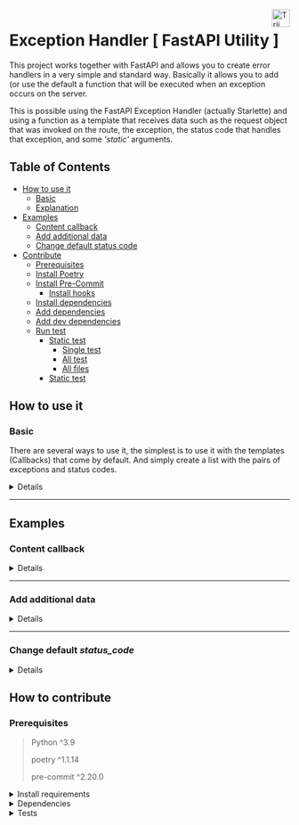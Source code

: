 <img src="./assets/images/logo.png" alt="Trii Logo" title="Trii" align="right" height="32">

# Exception Handler [ FastAPI Utility ]

This project works together with FastAPI and allows you to create error handlers
in a very simple and standard way. Basically it allows you to add (or use the default
a function that will be executed when an exception occurs on the server.

This is possible using the FastAPI Exception Handler (actually Starlette) and
using a function as a template that receives data such as the request object
that was invoked on the route, the exception, the status code that handles that
exception, and some _'static'_ arguments.

## Table of Contents

- [How to use it](#how-to-use-it)
  - [Basic](#basic)
  - [Explanation](#explanation)
- [Examples](#examples)
  - [Content callback](#content-callback)
  - [Add additional data](#add-additional-data)
  - [Change default status code](#change-default-statuscode)
- [Contribute](#how-to-contribute)
  - [Prerequisites](#prerequisites)
  - [Install Poetry](#install-poetry)
  - [Install Pre-Commit](#install-pre-commit)
    - [Install hooks](#install-hooks)
  - [Install dependencies](#install-dependencies)
  - [Add dependencies](#add-dependency)
  - [Add dev dependencies](#add-dev-dependency)
  - [Run test](#run-test)
    - [Static test](#static-test)
      - [Single test](#single-test)
      - [All test](#all-test)
      - [All files](#all-files)
    - [Static test](#unittest)

## How to use it

### Basic

There are several ways to use it, the simplest is to use it with the templates
(Callbacks) that come by default. And simply create a list with the pairs of
exceptions and status codes.

<details>

```python
from fastapi import FastAPI
from ehandler import ExceptionHandlerSetter

app = FastAPI()

handlers = [(ZeroDivisionError, 500), (ValueError, 400)]
ExceptionHandlerSetter(
    content_callback_kwargs={"show_error": True, "show_data": True}
).add_handlers(app, handlers)


@app.get("/value_error")
def raise_value_error():
    raise ValueError("Invalid value")


@app.get("/division")
def call_external():
    return some_func()


@app.get("/uncaught")
def uncaught():
    raise Exception("This error is not handled")


def some_func():
    print("Trying to do something unless that thing get fails")
    return 1 / 0  # This raise a `ZeroDivisionError`
```

`/value_error` - **_HTTP 400 Bad Request_**

```json
{
    "detail": "Bad Request",
    "error": "ValueError",
    "message": "Invalid value"
}
```

`/division` - **_HTTP 500 Internal Server Error_**

```json
{
    "detail": "Internal Server Error",
    "error": "ZeroDivisionError",
    "message": "division by zero"
}
```

`/uncaught` - **_HTTP 500 Internal Server Error_**

```json
Internal Server Error
```

#### **Explanation**

When an error occurs within our server that is not handled (with a `try-except`)
the server will respond with a _500 - Internal Server Error_

`ExceptionHandlerSetter().add_handlers(app, handlers)` Basically create this to
be able to handle specific exceptions (or general if `Exception` is handled)
( [original example](https://fastapi.tiangolo.com/tutorial/handling-errors/?h=#install-custom-exception-handlers) ) :

```python
@app.exception_handler(UnicornException)
async def unicorn_exception_handler(request: Request, exc: UnicornException):
    return JSONResponse(
        status_code=418,
        content={"message": f"Oops! {exc.name} did something. There goes a rainbow..."},
    )
```

But with a dynamic/configurable exception and status code and using a function
(callback) as a template, in fact 2 functions/callbacks are used:

- One that parses the content, can take the exception, the request, etc, and
create some content with it.
- The other is the function that returns the response, usually just put it
inside a `JSONResponse`.

```python
@app.exception_handler(<ExceptionClass>)
async def <ResponseCallback>(request: Request, content: Any = <content_callback>, status_code: int = <status_code>)
    return <ContentCallback>,
```

</details>

___

## Examples

### Content callback

<details>

Use your own callback to parse the content of the response

```python
import traceback

from fastapi import FastAPI
from ehandler import ExceptionHandlerSetter

app = FastAPI()

def parse_exception(
    request: Request,
    exception: Exception,
    status_code: int,
    debug: bool = False,
) -> dict:
    content = {"message": "Something went wrong"}
    if debug:
        content["traceback"] = traceback.format_exc()
    return content

handlers = [(Exception, 500)]
ExceptionHandlerSetter(
    content_callback=parse_exception
    content_callback_kwargs={"debug": True}
).add_handlers(app, handlers)
```

</details>

___

### Add additional data

<details>

> ⚠️ This uses the default implementation from `ehandler.parsers.parse_exception`

```python
from fastapi import FastAPI
from ehandler import ExceptionHandlerSetter
from ehandler.utils import add_data

app = FastAPI()

handlers = [(Exception, 500)]
ExceptionHandlerSetter(
    content_callback_kwargs={"show_data": True}  # If `show_data` is False it won't work
).add_handlers(app, handlers)


@app.get("/exception")
def raise_value_error():
    raise add_data(ValueError("Invalid value"), {"user": "user_info"})
```

`/exception` - **_HTTP 500 Internal Server Error_**

```json
{
    "data": {
        "user": "user_info"
    },
    "detail": "Internal Server Error",
    "message": "Invalid value"
}
```

</details>

___

### Change default _status_code_

<details>

```python
from fastapi import FastAPI
from ehandler import ExceptionHandlerSetter
from ehandler.utils import add_code

app = FastAPI()

handlers = [(Exception, 500)]
ExceptionHandlerSetter(force_status_code=False).add_handlers(app, handlers)


@app.get("/exception")
def raise_value_error():
    raise add_code(ValueError("Invalid value"), 400)
```

`/exception` - **_HTTP 400 Bad Request_**

```json
{
    "detail": "Bad Request",
    "message": "Invalid value"
}
```

</details>

## How to contribute

### Prerequisites

> Python ^3.9
>
> poetry ^1.1.14
>
> pre-commit ^2.20.0

<details>
<summary> Install requirements </summary>

### **Install Poetry**

Poetry is a tool for dependency management and packaging in Python. It allows
you to declare the libraries your project depends on and it will manage
(install/update) them for you.

To install poetry you can follow the official documentation on the page according
to your operating system. [Poetry Installation](https://python-poetry.org/docs/#installation)

### **Install Pre-Commit**

It is a multi-language package manager for pre-commit hooks. You specify a list
of hooks you want and pre-commit manages the installation and execution of any
hook written in any language before every commit.

To install poetry you can follow the official documentation on the page according
to your operating system. [Pre-Commit Installation](https://pre-commit.com/#install)

#### **Install hooks**

```bash
pre-commit install
```

</details>

<details>
<summary> Dependencies </summary>

### **Install dependencies**

```bash
poetry install
```

You can also follow the documentation of poetry for a better use of this or any
questions. [Poetry Basic Usage](https://python-poetry.org/docs/basic-usage/)

### **Add dependency**

They are the dependencies that the package needs to work.

```bash
poetry add <package>
```

```bash
poetry add fastapi
```

### **Add dev dependency**

These are the dependencies that you need only for development,
for example those that are needed to test the package.

```bash
poetry add -D <package>
```

```bash
poetry add -D requests
```

</details>

<details>
<summary> Tests </summary>

### **Run test**

#### **Static test**

The analysis or static test is run using pre-commit, you can run a specific
analysis using the id, or run all tests

##### **Single test**

```bash
pre-commit run pylint
```

> ⚠️ Pre-commit by default only runs on files modified in stage.
> If you want to run on all files you can add the `--all-files` flag.

##### **All test**

```bash
pre-commit run
```

##### **All files**

```bash
pre-commit run --all-files
pre-commit run black --all-files
```

#### **Unittest**

```bash
poetry run pytest -v
```

</details>
